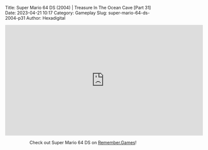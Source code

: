 Title: Super Mario 64 DS (2004) | Treasure In The Ocean Cave [Part 31]
Date: 2023-04-21 10:17
Category: Gameplay
Slug: super-mario-64-ds-2004-p31
Author: Hexadigital

<center><iframe src="https://www.youtube.com/embed/p6OV607QAtU?feature=oembed" allow="accelerometer; autoplay; encrypted-media; gyroscope; picture-in-picture" width="640" height="360" frameborder="0"></iframe>

Check out Super Mario 64 DS on [Remember.Games](https://remember.games/game/2250/super-mario-64-ds/)!</center>